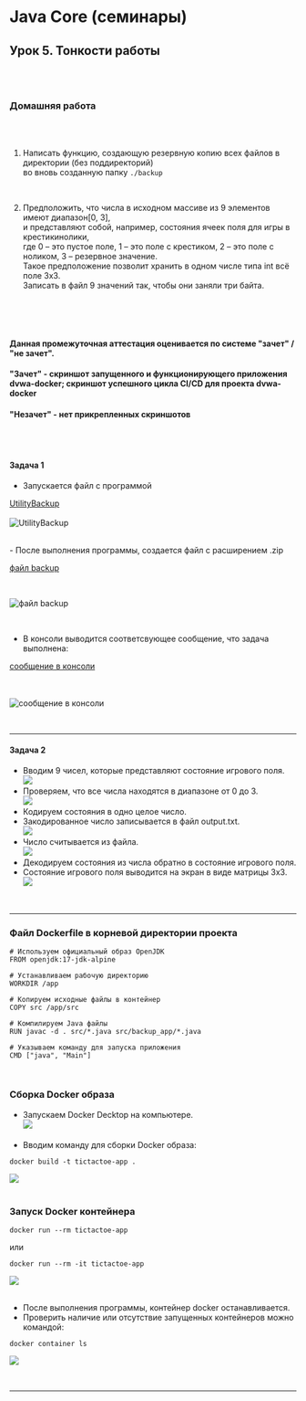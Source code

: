 # Java Core (семинары)
## Урок 5. Тонкости работы

<br><br>

### Домашняя работа

<br><br>
1. Написать функцию, создающую резервную копию всех файлов в директории (без поддиректорий) <br>
   во вновь созданную папку ```./backup```
<br>

2. Предположить, что числа в исходном массиве из 9 элементов имеют диапазон[0, 3], <br>
   и представляют собой, например, состояния ячеек поля для игры в крестикинолики, <br>
   где 0 – это пустое поле, 1 – это поле с крестиком, 2 – это поле с ноликом, 3 – резервное значение.<br> 
   Такое предположение позволит хранить в одном числе типа int всё поле 3х3.  <br>
   Записать в файл 9 значений так, чтобы они заняли три байта.

<br>
<br>
<br>

#### Данная промежуточная аттестация оценивается по системе "зачет" / "не зачет".
#### "Зачет" - скриншот запущенного и функционирующего приложения dvwa-docker; скриншот успешного цикла CI/CD для проекта dvwa-docker
#### "Незачет" - нет прикрепленных скриншотов

<br>
<br>

#### Задача 1

- Запускается файл с программой<br>

[UtilityBackup](https://i.ibb.co/n7k68vX/task-1-11.jpg) <br><br>
![UtilityBackup](https://i.ibb.co/n7k68vX/task-1-11.jpg)

<br>
- После выполнения программы, создается файл с расширением .zip <br>

[файл backup](https://i.ibb.co/0YPFSGR/task-1.jpg)

<br>

![файл backup](https://i.ibb.co/0YPFSGR/task-1.jpg)

<br>

- В консоли выводится соответсвующее сообщение, что задача выполнена:<br>

[сообщение в консоли](https://i.ibb.co/KWc4j6d/task-1-1.jpg)

<br><br>
![сообщение в консоли](https://i.ibb.co/KWc4j6d/task-1-1.jpg)

<br>
<hr>

#### Задача 2

- Вводим 9 чисел, которые представляют состояние игрового поля.<br>
![](https://i.ibb.co/ZJfFzjG/task-2-0.jpg)
- Проверяем, что все числа находятся в диапазоне от 0 до 3.<br>
  ![](https://i.ibb.co/ZmfLH51/task-2-01.jpg)
- Кодируем состояния в одно целое число.<br>  
- Закодированное число записывается в файл output.txt.<br>
![](https://i.ibb.co/XzjQQZW/task-2-1.jpg)
- Число считывается из файла.<br>
![](https://i.ibb.co/dmbP2wN/task-2-2.jpg)
- Декодируем состояния из числа обратно в состояние игрового поля.<br> 
- Состояние игрового поля выводится на экран в виде матрицы 3x3.<br>
  ![](https://i.ibb.co/XkFzwh4/task-2-3.jpg)

<br>
<hr>

### Файл Dockerfile в корневой директории проекта
```
# Используем официальный образ OpenJDK
FROM openjdk:17-jdk-alpine

# Устанавливаем рабочую директорию
WORKDIR /app

# Копируем исходные файлы в контейнер
COPY src /app/src

# Компилируем Java файлы
RUN javac -d . src/*.java src/backup_app/*.java

# Указываем команду для запуска приложения
CMD ["java", "Main"]



```
### Сборка Docker образа

- Запускаем Docker Decktop на компьютере.<br>
![](https://i.ibb.co/qjKYJYn/task-3-0.jpg)<br><br>
- Вводим команду для сборки Docker образа:
```
docker build -t tictactoe-app .
```
![](https://i.ibb.co/Y0QnQ5B/task-3.jpg)<br><br>

### Запуск Docker контейнера

```
docker run --rm tictactoe-app
```
или

```
docker run --rm -it tictactoe-app
```
![](https://i.ibb.co/kysnrLw/task-3-5.jpg)<br><br>


- После выполнения программы, контейнер docker останавливается.
- Проверить наличие или отсутствие запущенных контейнеров можно командой:

```
docker container ls
```

![](https://i.ibb.co/WnRvMLf/task-3-6.jpg)

<br>
<hr>
<br>






